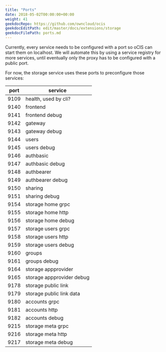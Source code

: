 ```yaml
---
title: "Ports"
date: 2018-05-02T00:00:00+00:00
weight: 41
geekdocRepo: https://github.com/owncloud/ocis
geekdocEditPath: edit/master/docs/extensions/storage
geekdocFilePath: ports.md
---
```


Currently, every service needs to be configured with a port so oCIS can start them on localhost. We will automate this by using a service registry for more services, until eventually only the proxy has to be configured with a public port.

For now, the storage service uses these ports to preconfigure those services:

| port      | service                                       |
|-----------|-----------------------------------------------|
| 9109      | health, used by cli?                          |
| 9140      | frontend                                      |
| 9141      | frontend debug                                |
| 9142      | gateway                                       |
| 9143      | gateway debug                                 |
| 9144      | users                                         |
| 9145      | users debug                                   |
| 9146      | authbasic                                     |
| 9147      | authbasic debug                               |
| 9148      | authbearer                                    |
| 9149      | authbearer debug                              |
| 9150      | sharing                                       |
| 9151      | sharing debug                                 |
| 9154      | storage home grpc                             |
| 9155      | storage home http                             |
| 9156      | storage home debug                            |
| 9157      | storage users grpc                            |
| 9158      | storage users http                            |
| 9159      | storage users debug                           |
| 9160      | groups                                        |
| 9161      | groups debug                                  |
| 9164      | storage appprovider                           |
| 9165      | storage appprovider debug                     |
| 9178      | storage public link                           |
| 9179      | storage public link data                      |
| 9180      | accounts grpc                                 |
| 9181      | accounts http                                 |
| 9182      | accounts debug                                |
| 9215      | storage meta grpc                             |
| 9216      | storage meta http                             |
| 9217      | storage meta debug                            |
